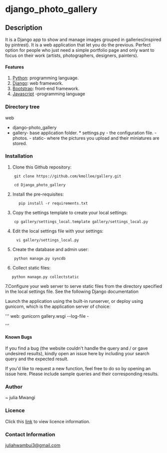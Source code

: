 # django_photo_gallery
## Description
It is a Django app to show and manage images grouped in galleries(inspired by pintrest).
It is a web application that let you do the previous. Perfect option for people who just need a simple portfolio page and only want to focus on their work (artists, photographers, designers, painters).


#### Features
1. [Python](https://www.python.org/): programming language.
2. [Django](https://www.djangoproject.com/): web framework.
3. [Bootstrap](https://getbootstrap.com/): front-end framework.
4. [Javascript](https://www.javascript.com/) -programming language


### Directory tree
web
   - django-photo_gallery
   - gallery- base application folder.
    * settings.py - the configuration file.
    - photos.
    - static- where the pictures you upload and their miniatures are stored.

### Installation
1. Clone this Github repository:
```
    git clone https://github.com/kmollee/gallery.git
     
    cd Django_photo_gallery

```

2. Install the pre-requisites:

```
      pip install -r requirements.txt
```


3. Copy the settings template to create your local settings:

```
    cp gallery/settings_local.template gallery/settings_local.py
```


4. Edit the local settings file with your settings:
```
     vi gallery/settings_local.py
```


5. Create the database and admin user:
```
    python manage.py syncdb
```



6. Collect static files:

```
   python manage.py collectstatic
```


7.Configure your web server to serve static files from the directory specified in the local settings file. See the following Django documentation 



Launch the application using the built-in runserver, or deploy using gunicorn, which is the application server of choice:

'''
web: gunicorn gallery.wsgi --log-file -

'''

#### Known Bugs
If you find a bug (the website couldn't handle the query and / or gave undesired results), kindly open an issue here by including your search query and the expected result.

If you'd like to request a new function, feel free to do so by opening an issue here. Please include sample queries and their corresponding results.

### Author
~ julia Mwangi

### Licence
Click this [link](LICENSE) to view licence information.

### Contact Information
juliahwambui3@gmail.com